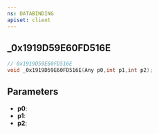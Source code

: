 ```yaml
---
ns: DATABINDING
apiset: client
---
```

## _0x1919D59E60FD516E

```c
// 0x1919D59E60FD516E
void _0x1919D59E60FD516E(Any p0,int p1,int p2);
```


## Parameters
* **p0**:
* **p1**:
* **p2**:



